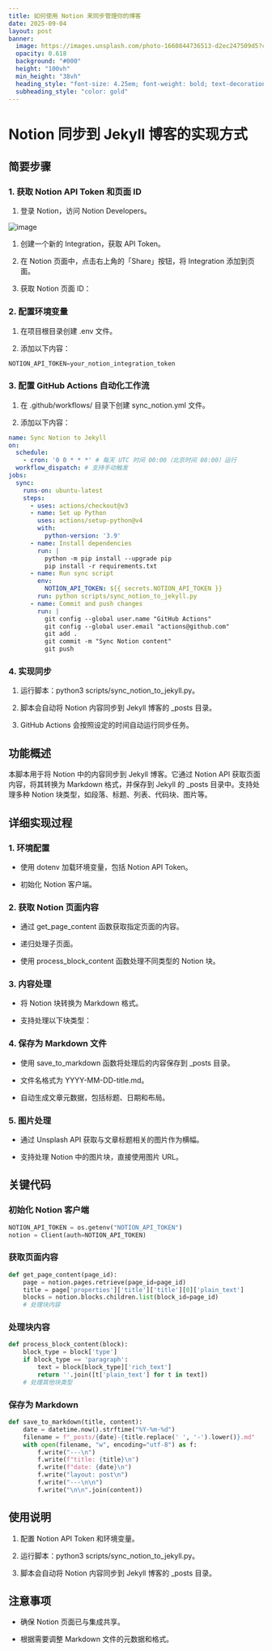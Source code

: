 ```yaml
---
title: 如何使用 Notion 来同步管理你的博客
date: 2025-09-04
layout: post
banner:
  image: https://images.unsplash.com/photo-1660844736513-d2ec247509d5?crop=entropy&cs=tinysrgb&fit=max&fm=jpg&ixid=M3w2OTIwMzJ8MHwxfHJhbmRvbXx8fHx8fHx8fDE3NTY5NDk3OTd8&ixlib=rb-4.1.0&q=80&w=1080
  opacity: 0.618
  background: "#000"
  height: "100vh"
  min_height: "38vh"
  heading_style: "font-size: 4.25em; font-weight: bold; text-decoration: underline"
  subheading_style: "color: gold"
---
```


# Notion 同步到 Jekyll 博客的实现方式

## 简要步骤

### 1. 获取 Notion API Token 和页面 ID

1. 登录 Notion，访问 Notion Developers。

![image](https://prod-files-secure.s3.us-west-2.amazonaws.com/a7a0cc5a-89b9-4cda-8686-1fba0ca52f40/d19c1afe-dea5-4312-9333-786b0ba83054/image.png?X-Amz-Algorithm=AWS4-HMAC-SHA256&X-Amz-Content-Sha256=UNSIGNED-PAYLOAD&X-Amz-Credential=ASIAZI2LB466VINROOGD%2F20250904%2Fus-west-2%2Fs3%2Faws4_request&X-Amz-Date=20250904T013636Z&X-Amz-Expires=3600&X-Amz-Security-Token=IQoJb3JpZ2luX2VjEOn%2F%2F%2F%2F%2F%2F%2F%2F%2F%2FwEaCXVzLXdlc3QtMiJGMEQCIBywFb2x6jKPAAOlmhia3Oj%2Bdq8sWklNpbYr5Pjq28%2BgAiA%2BJfZGG1CDONUsJmPa8aFvePNgwgvOQKzRWxYmB9AUICr%2FAwhREAAaDDYzNzQyMzE4MzgwNSIMyu8hkVLW73E1XumzKtwD6IoihGJ6rSYSCBg%2FhCe%2FQvganZbJs%2FwB2o9%2FRi5gE1GN9I9Dy0svJ1QykIB4aD9Hi6jsx4Mr12DBHGTHUlNIguNXGQk4DXMPPfmhz2kKr1KMmvqqPC87narcDEegGAOwQhQggcwY%2BtdMNMRQ%2BTYGSXt0vYaXOqLMYezOiNVr1SC3Y441fiSCx9F8znBE6e46%2BpcbAtGp4O0cJe1W7ubwHsNNWZHC3obIhIrJSzZLPHnXIs2%2FauaGWgoftEhtxcTrRyVMyt6iOcGbKWOqVomcYk5ZfXTEiw3eAH5YY22BPSsdoxJD52UCOiS25GScG3EtAKV0%2BHQqNjnCJ6NK3XEzhQZCZseWTZwXmJvrnPGyWdOCIf4t2fdt4zlFSz6oLEGwVkEqenaj%2B6778nz0034FES8tCB40Wu9ksr6aCl7NpdigKqvz0zHY3WM7g1Zsn6Ct4H1MtXaJxBQgX6FJH8MsaR6JOrRtLiZoa0JVVwg9am6jqXrr7iM3qC1dSOoogmcENImrkjXm8Owy3GreLvcFD0C3AVNeSTaTK7BcuH8K%2BXhe2RxBsi9SkRamRUjlG1LuxgzCQE6iyKAGqp%2FuHSw%2FM5ChGoTrwfpUCR1azbsIN%2BkHslAbAuIA9u2ePPcwqLbjxQY6pgGtYamoO8c8VR9Rp4BfKIzGdnn0OfefQZ8vPiL%2BVx0Pd1ltiMN048XNQH8eVLwKDkY2e3z%2FRAbk%2FiK7Nd%2FrEVOKA1mvgJWZXeU6BumR4jNMdov1hjLbfX9T6y%2F%2FSF%2FjnbRCIcVaD8XHHOm3lGd%2FbjwQldPXIjx9sy%2BFCaPWXgVQ5mEfIJDs1GfKLoXTr533bWGQUaiDzWLf23noiPEjIlI8%2FNrBAb%2F5&X-Amz-Signature=fa7440593ee94ed325405ff5bd8b0138330578b0fcd011a27e90bc9ff5579e54&X-Amz-SignedHeaders=host&x-amz-checksum-mode=ENABLED&x-id=GetObject)

1. 创建一个新的 Integration，获取 API Token。

1. 在 Notion 页面中，点击右上角的「Share」按钮，将 Integration 添加到页面。

1. 获取 Notion 页面 ID：


### 2. 配置环境变量

1. 在项目根目录创建 .env 文件。

1. 添加以下内容：

```javascript
NOTION_API_TOKEN=your_notion_integration_token
```

### 3. 配置 GitHub Actions 自动化工作流

1. 在 .github/workflows/ 目录下创建 sync_notion.yml 文件。

1. 添加以下内容：

```yaml
name: Sync Notion to Jekyll
on:
  schedule:
    - cron: '0 0 * * *' # 每天 UTC 时间 00:00（北京时间 08:00）运行
  workflow_dispatch: # 支持手动触发
jobs:
  sync:
    runs-on: ubuntu-latest
    steps:
      - uses: actions/checkout@v3
      - name: Set up Python
        uses: actions/setup-python@v4
        with:
          python-version: '3.9'
      - name: Install dependencies
        run: |
          python -m pip install --upgrade pip
          pip install -r requirements.txt
      - name: Run sync script
        env:
          NOTION_API_TOKEN: ${{ secrets.NOTION_API_TOKEN }}
        run: python scripts/sync_notion_to_jekyll.py
      - name: Commit and push changes
        run: |
          git config --global user.name "GitHub Actions"
          git config --global user.email "actions@github.com"
          git add .
          git commit -m "Sync Notion content"
          git push
```

### 4. 实现同步

1. 运行脚本：python3 scripts/sync_notion_to_jekyll.py。

1. 脚本会自动将 Notion 内容同步到 Jekyll 博客的 _posts 目录。

1. GitHub Actions 会按照设定的时间自动运行同步任务。

## 功能概述

本脚本用于将 Notion 中的内容同步到 Jekyll 博客。它通过 Notion API 获取页面内容，将其转换为 Markdown 格式，并保存到 Jekyll 的 _posts 目录中。支持处理多种 Notion 块类型，如段落、标题、列表、代码块、图片等。

## 详细实现过程

### 1. 环境配置

- 使用 dotenv 加载环境变量，包括 Notion API Token。

- 初始化 Notion 客户端。

### 2. 获取 Notion 页面内容

- 通过 get_page_content 函数获取指定页面的内容。

- 递归处理子页面。

- 使用 process_block_content 函数处理不同类型的 Notion 块。

### 3. 内容处理

- 将 Notion 块转换为 Markdown 格式。

- 支持处理以下块类型：


### 4. 保存为 Markdown 文件

- 使用 save_to_markdown 函数将处理后的内容保存到 _posts 目录。

- 文件名格式为 YYYY-MM-DD-title.md。

- 自动生成文章元数据，包括标题、日期和布局。

### 5. 图片处理

- 通过 Unsplash API 获取与文章标题相关的图片作为横幅。

- 支持处理 Notion 中的图片块，直接使用图片 URL。

## 关键代码

### 初始化 Notion 客户端

```python
NOTION_API_TOKEN = os.getenv("NOTION_API_TOKEN")
notion = Client(auth=NOTION_API_TOKEN)
```

### 获取页面内容

```python
def get_page_content(page_id):
    page = notion.pages.retrieve(page_id=page_id)
    title = page['properties']['title']['title'][0]['plain_text']
    blocks = notion.blocks.children.list(block_id=page_id)
    # 处理块内容
```

### 处理块内容

```python
def process_block_content(block):
    block_type = block['type']
    if block_type == 'paragraph':
        text = block[block_type]['rich_text']
        return ''.join([t['plain_text'] for t in text])
    # 处理其他块类型
```

### 保存为 Markdown

```python
def save_to_markdown(title, content):
    date = datetime.now().strftime("%Y-%m-%d")
    filename = f"_posts/{date}-{title.replace(' ', '-').lower()}.md"
    with open(filename, "w", encoding="utf-8") as f:
        f.write("---\n")
        f.write(f"title: {title}\n")
        f.write(f"date: {date}\n")
        f.write("layout: post\n")
        f.write("---\n\n")
        f.write("\n\n".join(content))
```

## 使用说明

1. 配置 Notion API Token 和环境变量。

1. 运行脚本：python3 scripts/sync_notion_to_jekyll.py。

1. 脚本会自动将 Notion 内容同步到 Jekyll 博客的 _posts 目录。

## 注意事项

- 确保 Notion 页面已与集成共享。

- 根据需要调整 Markdown 文件的元数据和格式。